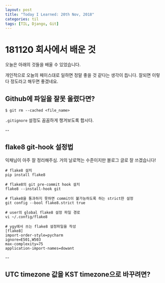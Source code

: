 ```yaml
---
layout: post
title: "Today I Learned: 20th Nov, 2018"
categories: til
tags: [TIL, Django, Git]
---
```


# 181120 회사에서 배운 것

오늘은 아래의 것들을 배울 수 있었습니다.

개인적으로 오늘의 페이스대로 일하면 정말 좋을 것 같다는 생각이 듭니다. 잘되면 이렇다 정도라고 해두면 좋겠네요.

## Github에 파일을 잘못 올렸다면?

`$ git rm --cached <file_name>`

`.gitignore` 설정도 꼼꼼하게 챙겨보도록 합시다.

--

## flake8 git-hook 설정법

익채님이 아주 잘 정리해주심. 거의 날로먹는 수준이지만 블로그 글로 잘 쓰겠습니다!

```
# flake8 설치
pip install flake8

# flake8의 git pre-commit hook 설치
flake8 --install-hook git

# flake8을 통과하지 못하면 commit이 불가능하도록 하는 strict한 설정
git config --bool flake8.strict true

# user의 global flake8 설정 파일 경로
vi ~/.config/flake8

# ygy에서 쓰는 flake8 설정파일을 작성
[flake8]
import-order-style=pycharm
ignore=E501,W503
max-complexity=75
application-import-names=dowant
```

--

## UTC timezone 값을 KST timezone으로 바꾸려면?

